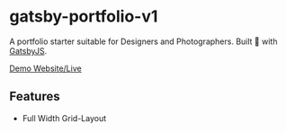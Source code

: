 # gatsby-portfolio-v1

A portfolio starter suitable for Designers and Photographers. Built 💚 with [GatsbyJS](https://www.gatsbyjs.org/).

[Demo Website/Live]()

## Features

* Full Width Grid-Layout
